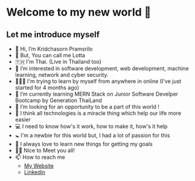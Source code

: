 # Welcome to my new world 🚀
## Let me introduce myself
- 👋 Hi, I’m Kridchasorn Pramsrilo
- 🤩 But, You can call me Lotta
- 🇹🇭 I'm Thai. (Live in Thailand too)
- 👀 I’m interested in software development, web development, machine learning, network and cyber security.
- 👩🏻‍💻 I'm trying to learn by myself from anywhere in online (I've just started for 4 months ago)
- 🌱 I’m currently learning MERN Stack on Junior Software Develper Bootcamp by Generation ThaiLand
- 💞️ I’m looking for an opportunity to be a part of this world !
- 🔮 I think all technologies is a miracle thing which help our life more easier
- 💻 I need to know how's it work, how to make it, how's it help
- 🚼 I'm a newbie for this world but, I had a lot of passion for this
- 🗽 I always love to learn new things for getting my goals
- 🙇‍♀️ Nice to Meet you all! 
- 📫 How to reach me
  - [My Website](kridchasorn-portfolio.vercel.app)
  - [Linkedin](https://www.linkedin.com/in/kridchasorn-pramsrilo-work)

<!---
Lottaltz/Lottaltz is a ✨ special ✨ repository because its `README.md` (this file) appears on your GitHub profile.
You can click the Preview link to take a look at your changes.
--->
